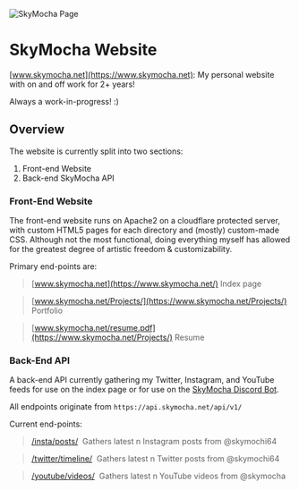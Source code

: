 ![SkyMocha Page](https://skymocha.net/res/public/March11Interface.jpg)

# SkyMocha Website
[www.skymocha.net](https://www.skymocha.net): My personal website with on and off work for 2+ years!

Always a work-in-progress! :)

## Overview
The website is currently split into two sections:
1. Front-end Website
2. Back-end SkyMocha API

### Front-End Website
The front-end website runs on Apache2 on a cloudflare protected server, with custom HTML5 pages for each directory and (mostly) custom-made CSS. Although not the most functional, doing everything myself has allowed for the greatest degree of artistic freedom & customizability.

Primary end-points are:

> [www.skymocha.net](https://www.skymocha.net/)
> Index page

> [www.skymocha.net/Projects/](https://www.skymocha.net/Projects/)
> Portfolio

> [www.skymocha.net/resume.pdf](https://www.skymocha.net/Projects/)
> Resume

### Back-End API
A back-end API currently gathering my Twitter, Instagram, and YouTube feeds for use on the index page or for use on the [SkyMocha Discord Bot](https://github.com/SkyMocha/SkyMochaBot).

All endpoints originate from `https://api.skymocha.net/api/v1/`

Current end-points:
> [/insta/posts/](https://api.skymocha.net/api/v1/insta/posts)
> &nbsp;Gathers latest n Instagram posts from @skymochi64

> [/twitter/timeline/](https://api.skymocha.net/api/v1/twitter/timeline)
> &nbsp;Gathers latest n Twitter posts from @skymochi64

> [/youtube/videos/](https://api.skymocha.net/api/v1/youtube/videos)
> &nbsp;Gathers latest n YouTube videos from @skymocha